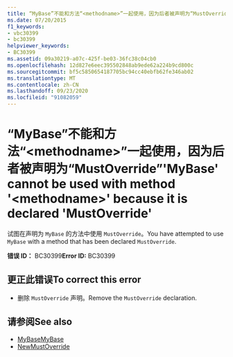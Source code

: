 ```yaml
---
title: “MyBase”不能和方法“<methodname>”一起使用，因为后者被声明为“MustOverride”
ms.date: 07/20/2015
f1_keywords:
- vbc30399
- bc30399
helpviewer_keywords:
- BC30399
ms.assetid: 09a30219-a07c-425f-be03-36fc38c04cb0
ms.openlocfilehash: 12d827e6eec395502848ab9ede62a224b9cd800c
ms.sourcegitcommit: bf5c5850654187705bc94cc40ebfb62fe346ab02
ms.translationtype: MT
ms.contentlocale: zh-CN
ms.lasthandoff: 09/23/2020
ms.locfileid: "91082059"
---
```

# <a name="mybase-cannot-be-used-with-method-methodname-because-it-is-declared-mustoverride"></a><span data-ttu-id="ead82-102">“MyBase”不能和方法“\<methodname>”一起使用，因为后者被声明为“MustOverride”</span><span class="sxs-lookup"><span data-stu-id="ead82-102">'MyBase' cannot be used with method '\<methodname>' because it is declared 'MustOverride'</span></span>

<span data-ttu-id="ead82-103">试图在声明为 `MyBase` 的方法中使用 `MustOverride`。</span><span class="sxs-lookup"><span data-stu-id="ead82-103">You have attempted to use `MyBase` with a method that has been declared `MustOverride`.</span></span>  
  
 <span data-ttu-id="ead82-104">**错误 ID：** BC30399</span><span class="sxs-lookup"><span data-stu-id="ead82-104">**Error ID:** BC30399</span></span>  
  
## <a name="to-correct-this-error"></a><span data-ttu-id="ead82-105">更正此错误</span><span class="sxs-lookup"><span data-stu-id="ead82-105">To correct this error</span></span>  
  
- <span data-ttu-id="ead82-106">删除 `MustOverride` 声明。</span><span class="sxs-lookup"><span data-stu-id="ead82-106">Remove the `MustOverride` declaration.</span></span>  
  
## <a name="see-also"></a><span data-ttu-id="ead82-107">请参阅</span><span class="sxs-lookup"><span data-stu-id="ead82-107">See also</span></span>

- [<span data-ttu-id="ead82-108">MyBase</span><span class="sxs-lookup"><span data-stu-id="ead82-108">MyBase</span></span>](../programming-guide/program-structure/me-my-mybase-and-myclass.md#mybase)
- [<span data-ttu-id="ead82-109">New</span><span class="sxs-lookup"><span data-stu-id="ead82-109">MustOverride</span></span>](../language-reference/modifiers/mustoverride.md)
